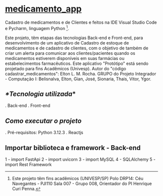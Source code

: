 # [medicamento_app](https://belisnalvacosta.github.io/PharmSystem/)

Cadastro de medicamentos e de Clientes e feitos na IDE Visual Studio Code e Pycharm, linguagem Python [^1].

Este projeto, têm etapas das tecnologias Back-end e Front-end, para desenvolvimento de um aplicativo de Cadastro de estoque de medicamentos e de cadastro de clientes, com o objetivo 
de também de criar um alerta para comunicar aos clientes/pacientes quando os medicamentos estiverem disponíveis em suas farmácias ou estabelecimentos farmacêuticos. Este aplicativo "Protótipo" 
está sendo projetado para fins Acadêmicos (Univesp). Autor do "código cadastrar_medicamentos": Elton L. M. Rocha.
GRUPO do Projeto Integrador - Computação I: Belisnalva, Elton, Gian, José, Sionaria, Thais, Vitor, Ygor. 

## _*Tecnologia utilizada_*

. Back-end
. Front-end

## _*Como executar o projeto*_

. Pré-requisitos: Python 3.12.3
. Reactjs

## Importar biblioteca e framework - Back-end

1 - import FastApi
2 - import uvicorn
3 - import MySQL
4 - SQLAlchemy
5 - import Rest Framework

[^1]: Este projeto têm fins acadêmicos (UNIVESP/SP) Polo DRP14: Céu Navegantes - PJI110 Sala 007 - Grupo 008, Orientador do PI Henrique Curi Penna.
